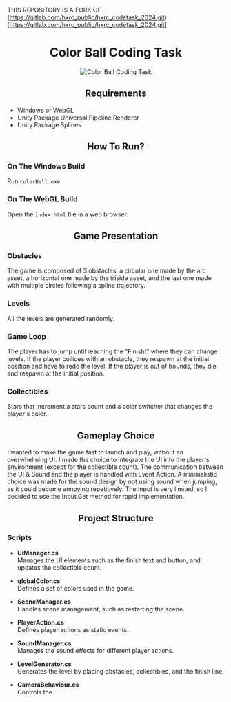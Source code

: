 THIS REPOSITORY IS A FORK OF (https://gitlab.com/hxrc_public/hxrc_codetask_2024.git)[https://gitlab.com/hxrc_public/hxrc_codetask_2024.git]

<h1 align="center">Color Ball Coding Task</h1>

<p align="center">
    <img src="https://github.com/user-attachments/assets/29d88578-356b-407a-9714-ba642ece652f" alt="Color Ball Coding Task">
</p>

<h2 align="center">Requirements</h2>

- Windows or WebGL
- Unity Package Universal Pipeline Renderer
- Unity Package Splines

<h2 align="center">How To Run?</h2>

### On The Windows Build
Run `colorBall.exe`

### On The WebGL Build
Open the `index.html` file in a web browser.

<h2 align="center">Game Presentation</h2>

### Obstacles
The game is composed of 3 obstacles: a circular one made by the arc asset, a horizontal one made by the triside asset, and the last one made with multiple circles following a spline trajectory.

### Levels
All the levels are generated randomly.

### Game Loop
The player has to jump until reaching the "Finish!" where they can change levels. If the player collides with an obstacle, they respawn at the initial position and have to redo the level. If the player is out of bounds, they die and respawn at the initial position.

### Collectibles
Stars that increment a stars count and a color switcher that changes the player's color.

<h2 align="center">Gameplay Choice</h2>
I wanted to make the game fast to launch and play, without an overwhelming UI. I made the choice to integrate the UI into the player's environment (except for the collectible count). The communication between the UI & Sound and the player is handled with Event Action. A minimalistic choice was made for the sound design by not using sound when jumping, as it could become annoying repetitively. The input is very limited, so I decided to use the Input.Get method for rapid implementation.

<h2 align="center">Project Structure</h2>

### Scripts

- **UiManager.cs**  
  Manages the UI elements such as the finish text and button, and updates the collectible count.

- **globalColor.cs**  
  Defines a set of colors used in the game.

- **SceneManager.cs**  
  Handles scene management, such as restarting the scene.

- **PlayerAction.cs**  
  Defines player actions as static events.

- **SoundManager.cs**  
  Manages the sound effects for different player actions.

- **LevelGenerator.cs**  
  Generates the level by placing obstacles, collectibles, and the finish line.

- **CameraBehaviour.cs**  
  Controls the
